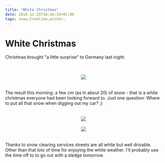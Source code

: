 ```yaml
---
title: "White Christmas"
date: 2010-12-25T16:44:33+01:00
tags: snow,Freetime,winter,
---
```


# White Christmas


Christmas brought "a little surprise" to Germany last night:<br><br><center><br><img 
src="http://isabel-drost.de/Bilder/wordpress/snowfall.jpg"/><br></center><br><br>The result this morning: a few cm (as 
in about 20) of snow - that is a white christmas everyone had been looking forward to. Just one question: Where to put 
all that snow when digging out my car? ;)<br><br><center><br><img 
src="http://isabel-drost.de/Bilder/wordpress/snowwheel.jpg"/><br><br><img 
src="http://isabel-drost.de/Bilder/wordpress/snowmountain.jpg"/><br></center><br><br>Thanks to snow clearing services 
streets are all white but well drivable. Other than that lots of time for enjoying the white weather. I'll probably use 
the time off to to go out with a sledge tomorrow.
